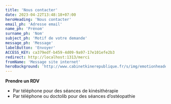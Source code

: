 ```yaml
---
title: 'Nous contacter'
date: 2023-04-22T13:48:18+07:00
heroHeading: 'Nous contacter'
email_ph: 'Adresse email'
name_ph: 'Prénom'
surname_ph: 'Nom'
subject_ph: 'Motif de votre demande'
message_ph: 'Message'
labelButton: 'Envoyer'
ACCESS_KEY: ca379edf-b459-4d09-9a97-17e101efe2b3
redirect: http://localhost:1313/merci
fromName: 'Message site internet'
heroBackground: 'http://www.cabinetkinerepublique.fr/s/img/emotionheader5620394.png?1588682237.920px.341px'
---
```


**Prendre un RDV**
- Par téléphone pour des séances de kinésithérapie
- Par téléphone ou doctolib pour des séances d’ostéopathie